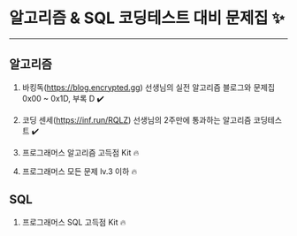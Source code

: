 # 알고리즘 & SQL 코딩테스트 대비 문제집 ✨

---

## 알고리즘

1. 바킹독(https://blog.encrypted.gg) 선생님의 실전 알고리즘 블로그와 문제집 0x00 ~ 0x1D, 부록 D ✔️

2. 코딩 센세(https://inf.run/RQLZ) 선생님의 2주만에 통과하는 알고리즘 코딩테스트 ✔️

3. 프로그래머스 알고리즘 고득점 Kit 🔥

4. 프로그래머스 모든 문제 lv.3 이하 🔥

## SQL

1. 프로그래머스 SQL 고득점 Kit 🔥
